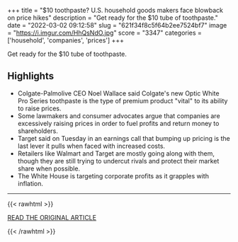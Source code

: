+++
title = "$10 toothpaste? U.S. household goods makers face blowback on price hikes"
description = "Get ready for the $10 tube of toothpaste."
date = "2022-03-02 09:12:58"
slug = "621f34f8c5f64b2ee7524bf7"
image = "https://i.imgur.com/HhQsNdO.jpg"
score = "3347"
categories = ['household', 'companies', 'prices']
+++

Get ready for the $10 tube of toothpaste.

## Highlights

- Colgate-Palmolive CEO Noel Wallace said Colgate's new Optic White Pro Series toothpaste is the type of premium product "vital" to its ability to raise prices.
- Some lawmakers and consumer advocates argue that companies are excessively raising prices in order to fuel profits and return money to shareholders.
- Target said on Tuesday in an earnings call that bumping up pricing is the last lever it pulls when faced with increased costs.
- Retailers like Walmart and Target are mostly going along with them, though they are still trying to undercut rivals and protect their market share when possible.
- The White House is targeting corporate profits as it grapples with inflation.

---

{{< rawhtml >}}
  <p class="article-category">
    <a target="_blank" href="https://www.reuters.com/business/retail-consumer/10-toothpaste-us-household-goods-makers-face-blowback-price-hikes-2022-03-01/">READ THE ORIGINAL ARTICLE</a>
  </p>
{{< /rawhtml >}}
